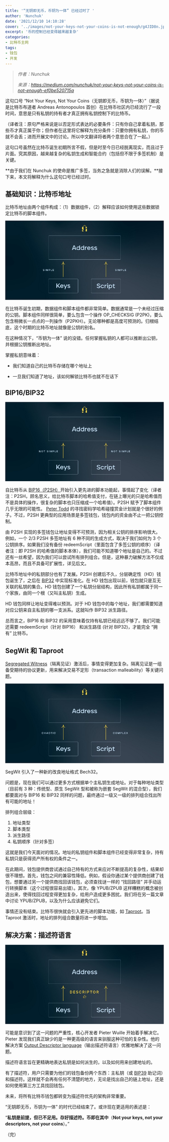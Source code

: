 ```yaml
---
title: '“无钥即无币，币钥为一体” 已经过时了 '
author: 'Nunchuk'
date: '2021/12/10 14:10:28'
cover: '../images/not-your-keys-not-your-coins-is-not-enough/g4JID8n.jpg'
excerpt: '币的控制已经变得越来越复杂'
categories:
- 比特币主网
tags:
- 钱包
- 开发
---
```



> *作者：Nunchuk*
> 
> *来源：<https://medium.com/nunchuk/not-your-keys-not-your-coins-is-not-enough-ef0be520715a>*



这句口号 “Not Your Keys, Not Your Coins（无钥即无币，币钥为一体）”（据说是比特币布道者 Andreas Antonopoulos 首创）在比特币社区内已经流行了一段时间，意思是只有私钥的持有者才真正拥有私钥控制下的比特币。

（译者注：原句严格来说是以否定形式表达的必要条件：只有你自己拿着私钥，那些币才真正属于你；但作者在这里将它解释为充分条件：只要你拥有私钥，你的币就不会丢；进而开展文中的讨论。所以中文翻译将者两个意思合在了一起。）

这句口号虽然在比特币诞生初期所言不假，但是时至今日已经脱离现实，而且过于片面。究其原因，越来越复杂的私钥生成和智能合约（包括但不限于多签机制）是关键。

**由于我们在 Nunchuk 的使命是推广多签，当务之急就是消除人们的误解。**接下来，本文将解释为什么这句口号已经过时。

## 基础知识：比特币地址

比特币地址由两个组件构成：（1）数据组件，（2）解释应该如何使用这些数据锁定比特币的脚本组件。

![img](../images/not-your-keys-not-your-coins-is-not-enough/IM5KIk1.jpg)

在比特币诞生初期，数据组件和脚本组件都非常简单。数据通常是一个未经过压缩的公钥。脚本组件同样很简单，要么包含一个操作 OP_CHECKSIG (P2PK)，要么包含稍微长一点点的一列操作（P2PKH）。无论哪种都是高度可预测的。归根结底，这个时期的比特币地址就像是公钥的别名。

在这种情况下，“币钥为一体” 说的没错。任何掌握私钥的人都可以推断出公钥，并根据公钥推断出地址。

掌握私钥意味着：

- 我们知道自己的比特币存储在哪个地址上

- 一旦我们知道了地址，该如何解锁比特币也就不在话下

## BIP16/BIP32

﻿![img](../images/not-your-keys-not-your-coins-is-not-enough/IJv9eLT.jpg)

自比特币从 [BIP16（P2SH）](https://github.com/bitcoin/bips/blob/master/bip-0016.mediawiki)开始引入更先进的脚本功能起，事情起了变化（译者注：P2SH，顾名思义，给比特币脚本的哈希值支付，在链上曝光的只是哈希值而不是具体的操作，很复杂的脚本也只压缩成一个哈希值）。P2SH 赋予了脚本组件几乎无限的可能性。 [Peter Todd](https://bitcointalk.org/index.php?topic=293382.0) 的寻找密码学哈希碰撞赏金计划就是个很好的例子。不过，P2SH 更典型的应用场景是多签钱包，钱包内的资金由不止一把公钥控制。

由 P2SH 实现的多签钱包让地址变得不可预测，因为相关公钥的排序影响很大。例如，一个 2/3 P2SH 多签地址有 6 种不同的生成方式，取决于我们如何为 3 个公钥排序。如果我们没有备份 redeemScript（里面包含了多签公钥的顺序）（译者注：即 P2SH 的哈希值的脚本本体），我们可能不知道哪个地址是自己的。不过还有一丝希望，因为我们可以尝试所有排列组合。但是，这种暴力破解方法不仅成本高昂，而且不具备可扩展性，详见后文。

比特币地址中的私钥部分也有了发展。P2SH 创建后不久，分层确定性（HD）钱包诞生了，之后在 [BIP32](https://github.com/bitcoin/bips/blob/master/bip-0032.mediawiki) 中实现标准化。在 HD 钱包出现以前，钱包就只是互无关联的私钥的集合。HD 钱包创建了一个私钥分层结构，因此所有私钥都属于同一个家族，由同一个根（又叫主私钥）生成。

HD 钱包同样让地址变得难以预测。对于 HD 钱包中的每个地址，我们都需要知道对应公钥来自主私钥的哪一支派系。这就叫作 BIP32 派生路径。

总而言之，BIP16 和 BIP32 的采用意味着仅持有私钥已经远远不够了。我们可能还需要 redeemScript（针对 BIP16） 和派生路径 (针对 BIP32)，才能完全 “拥有” 比特币。

## SegWit 和 Taproot

[Segregated Witness](https://en.bitcoin.it/wiki/Segregated_Witness)（隔离见证）激活后，事情变得更加复杂。隔离见证是一组备受期待的协议更新，用来解决交易不定形（transaction malleability）等关键问题。

![img](../images/not-your-keys-not-your-coins-is-not-enough/3stlXuF.jpg)

SegWit 引入了一种新的改良地址格式 Bech32。

问题是，现在我们可以通过更多方式根据单个主私钥生成地址。对于每种地址类型（目前有 3 种：传统型、原生 SegWit 型和被称为嵌套 SegWit 的混合型），我们都要面对与 BIP16 和 BIP32 同样的问题，最终通过一级又一级的排列组合找出所有可能的地址！

排列组合层级：

1. 地址类型
2. 脚本类型
3. 派生路径
4. 私钥顺序（针对多签）

这就是我们今天面对的情况。地址的私钥组件和脚本组件已经变得非常复杂，持有私钥只是获得资产所有权的条件之一。

在此期间，钱包提供商尝试通过自己特有的方式来应对不断提高的复杂性，结果却很不理想。首先，钱包之间的兼容性降低。例如，假设你通过某个提供商创建了钱包，想要通过另一个提供商找回该钱包，必须查找谜一样的 “找回路径” 并手动运行转换脚本（这个过程很容易出错）。其次，像 YPUB/ZPUB 这样糟糕的概念被创造出来，使得找回过程变得更加复杂，给用户造成更多困扰。我们将在另一篇文章中讨论 YPUB/ZPUB，以及为什么应该避免它们。

事情还没有结束。比特币很快就会引入更先进的脚本功能，如 [Taproot](https://github.com/bitcoin/bips/blob/master/bip-0341.mediawiki)。当 Taproot 激活时，地址的排列组合数量将进一步增加。

## 解决方案：描述符语言

﻿![img](../images/not-your-keys-not-your-coins-is-not-enough/g4JID8n.jpg)

可能是意识到了这一问题的严重性，核心开发者 Pieter Wuille 开始着手解决它。Pieter 发现我们真正缺少的是一种更高级的语言来驯服这种可怕的复杂性。他的解决方案 [Output Descriptor language](https://github.com/bitcoin/bitcoin/blob/master/doc/descriptors.md)（输出描述符语言）优雅地解决了这一问题。

描述符语言旨在更精确地表达私钥是如何派生的，以及如何用来创建地址的。

有了描述符，用户只需要为他们的钱包备份两个东西：主私钥（或 [BIP39](https://github.com/bitcoin/bips/blob/master/bip-0039.mediawiki) 助记词）和描述符。这样就不会再有任何不清楚的地方，无论是找出自己的链上地址，还是如何使用第三方工具找回钱包。

未来，将所有比特币钱包都转变为描述符优先的架构非常重要。

“无钥即无币，币钥为一体” 的时代已经结束了。或许现在更适用的表述是：

“**私钥是前提，但已不足用。存好描述符。币即在其中**（**Not your keys, not your descriptors, not your coins**）。”

（完）